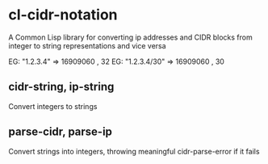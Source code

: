 # cl-cidr-notation

A Common Lisp library for converting ip addresses and CIDR blocks
from integer to string representations and vice versa

EG: "1.2.3.4" => 16909060 , 32
EG: "1.2.3.4/30" => 16909060 , 30

## cidr-string, ip-string

Convert integers to strings

## parse-cidr, parse-ip 

Convert strings into integers, throwing meaningful cidr-parse-error if
it fails

